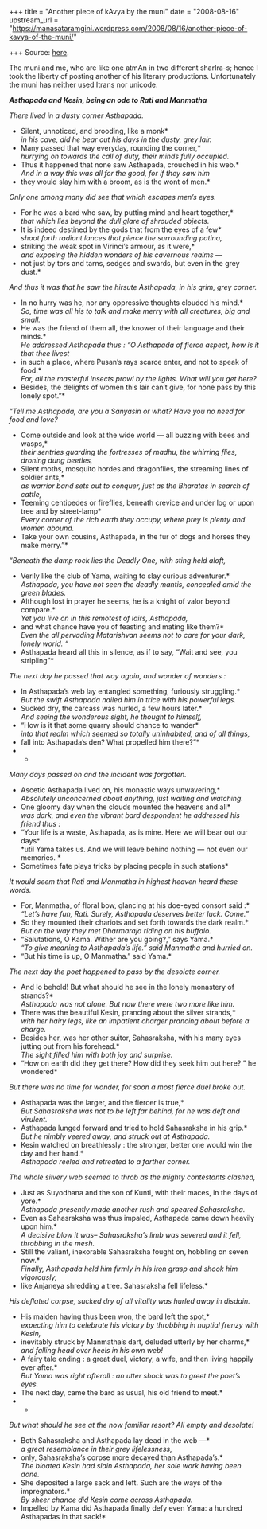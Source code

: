 +++
title = "Another piece of kAvya by the muni"
date = "2008-08-16"
upstream_url = "https://manasataramgini.wordpress.com/2008/08/16/another-piece-of-kavya-of-the-muni/"

+++
Source: [here](https://manasataramgini.wordpress.com/2008/08/16/another-piece-of-kavya-of-the-muni/).

The muni and me, who are like one atmAn in two different sharIra-s; hence I took the liberty of posting another of his literary productions. Unfortunately the muni has neither used Itrans nor unicode.

***Asthapada and Kesin, being an ode to Rati and Manmatha***

*There lived in a dusty corner Asthapada.*  
* Silent, unnoticed, and brooding, like a monk*  
*in his cave, did he bear out his days in the dusty, grey lair.*  
* Many passed that way everyday, rounding the corner,*  
*hurrying on towards the call of duty, their minds fully occupied.*  
* Thus it happened that none saw Asthapada, crouched in his web.*  
*And in a way this was all for the good, for if they saw him*  
* they would slay him with a broom, as is the wont of men.*

*Only one among many did see that which escapes men’s eyes.*  
* For he was a bard who saw, by putting mind and heart together,*  
*that which lies beyond the dull glare of shrouded objects.*  
* It is indeed destined by the gods that from the eyes of a few*  
*shoot forth radiant lances that pierce the surrounding patina,*  
* striking the weak spot in Virinci’s armour, as it were,*  
*and exposing the hidden wonders of his cavernous realms —*  
* not just by tors and tarns, sedges and swards, but even in the grey
dust.*

*And thus it was that he saw the hirsute Asthapada, in his grim, grey corner.*  
* In no hurry was he, nor any oppressive thoughts clouded his mind.*  
*So, time was all his to talk and make merry with all creatures, big and
small.*  
* He was the friend of them all, the knower of their language and their
minds.*  
*He addressed Asthapada thus : “O Asthapada of fierce aspect, how is it
that thee livest*  
* in such a place, where Pusan’s rays scarce enter, and not to speak of
food.*  
*For, all the masterful insects prowl by the lights. What will you get
here?*  
* Besides, the delights of women this lair can’t give, for none pass by
this lonely spot.”*

*“Tell me Asthapada, are you a Sanyasin or what? Have you no need for food and love?*  
* Come outside and look at the wide world — all buzzing with bees and
wasps,*  
*their sentries guarding the fortresses of madhu, the whirring flies,
droning dung beetles,*  
* Silent moths, mosquito hordes and dragonflies, the streaming lines of
soldier ants,*  
*as warrior band sets out to conquer, just as the Bharatas in search of
cattle,*  
* Teeming centipedes or fireflies, beneath crevice and under log or upon
tree and by street-lamp*  
*Every corner of the rich earth they occupy, where prey is plenty and
women abound.*  
* Take your own cousins, Asthapada, in the fur of dogs and horses they
make merry.”*

*“Beneath the damp rock lies the Deadly One, with sting held aloft,*  
* Verily like the club of Yama, waiting to slay curious adventurer.*  
*Asthapada, you have not seen the deadly mantis, concealed amid the
green blades.*  
* Although lost in prayer he seems, he is a knight of valor beyond
compare.*  
*Yet you live on in this remotest of lairs, Asthapada,*  
* and what chance have you of feasting and mating like them?*  
*Even the all pervading Matarishvan seems not to care for your dark,
lonely world. “*  
* Asthapada heard all this in silence, as if to say, “Wait and see, you
stripling”*

*The next day he passed that way again, and wonder of wonders :*  
* In Asthapada’s web lay entangled something, furiously struggling.*  
*But the swift Asthapada nailed him in trice with his powerful legs.*  
* Sucked dry, the carcass was hurled, a few hours later.*  
*And seeing the wonderous sight, he thought to himself,*  
* “How is it that some quarry should chance to wander*  
*into that realm which seemed so totally uninhabited, and of all
things,*  
* fall into Asthapada’s den? What propelled him there?”*  
* *  
*Many days passed on and the incident was forgotten.*  
* Ascetic Asthapada lived on, his monastic ways unwavering,*  
*Absolutely unconcerned about anything, just waiting and watching.*  
* One gloomy day when the clouds mounted the heavens and all*  
*was dark, and even the vibrant bard despondent he addressed his friend
thus :*  
* “Your life is a waste, Asthapada, as is mine. Here we will bear out
our days*  
*util Yama takes us. And we will leave behind nothing — not even our
memories. *  
* Sometimes fate plays tricks by placing people in such stations*

*It would seem that Rati and Manmatha in highest heaven heard these words.*  
* For, Manmatha, of floral bow, glancing at his doe-eyed consort said
:*  
*“Let’s have fun, Rati. Surely, Asthapada deserves better luck.
Come.”*  
* So they mounted their chariots and set forth towards the dark
realm.*  
*But on the way they met Dharmaraja riding on his buffalo.*  
* “Salutations, O Kama. Wither are you going?,” says Yama.*  
*“To give meaning to Asthapada’s life.” said Manmatha and hurried on.*  
* “But his time is up, O Manmatha.” said Yama.*

*The next day the poet happened to pass by the desolate corner.*  
* And lo behold! But what should he see in the lonely monastery of
strands?*  
*Asthapada was not alone. But now there were two more like him.*  
* There was the beautiful Kesin, prancing about the silver strands,*  
*with her hairy legs, like an impatient charger prancing about before a
charge.*  
* Besides her, was her other suitor, Sahasraksha, with his many eyes
jutting out from his forehead.*  
*The sight filled him with both joy and surprise.*  
* “How on earth did they get there? How did they seek him out here? ” he
wondered*

*But there was no time for wonder, for soon a most fierce duel broke out.*  
* Asthapada was the larger, and the fiercer is true,*  
*But Sahasraksha was not to be left far behind, for he was deft and
virulent.*  
* Asthapada lunged forward and tried to hold Sahasraksha in his grip.*  
*But he nimbly veered away, and struck out at Asthapada.*  
* Kesin watched on breathlessly : the stronger, better one would win the
day and her hand.*  
*Asthapada reeled and retreated to a farther corner.*

*The whole silvery web seemed to throb as the mighty contestants clashed,*  
* Just as Suyodhana and the son of Kunti, with their maces, in the days
of yore.*  
*Asthapada presently made another rush and speared Sahasraksha.*  
* Even as Sahasraksha was thus impaled, Asthapada came down heavily upon
him.*  
*A decisive blow it was– Sahasraksha’s limb was severed and it fell,
throbbing in the mesh.*  
* Still the valiant, inexorable Sahasraksha fought on, hobbling on seven
now.*  
*Finally, Asthapada held him firmly in his iron grasp and shook him
vigorously,*  
* like Anjaneya shredding a tree. Sahasraksha fell lifeless.*

*His deflated corpse, sucked dry of all vitality was hurled away in disdain.*  
* His maiden having thus been won, the bard left the spot,*  
*expecting him to celebrate his victory by throbbing in nuptial frenzy
with Kesin,*  
* inevitably struck by Manmatha’s dart, deluded utterly by her
charms,*  
*and falling head over heels in his own web!*  
* A fairy tale ending : a great duel, victory, a wife, and then living
happily ever after.*  
*But Yama was right afterall : an utter shock was to greet the poet’s
eyes.*  
* The next day, came the bard as usual, his old friend to meet.*  
* *  
*But what should he see at the now familiar resort? All empty and
desolate!*  
* Both Sahasraksha and Asthapada lay dead in the web —*  
*a great resemblance in their grey lifelessness,*  
* only, Sahasraksha’s corpse more decayed than Asthapada’s.*  
*The bloated Kesin had slain Asthapada, her sole work having been
done.*  
* She deposited a large sack and left. Such are the ways of the
impregnators.*  
*By sheer chance did Kesin come across Asthapada.*  
* Impelled by Kama did Asthapada finally defy even Yama: a hundred
Asthapadas in that sack!*

